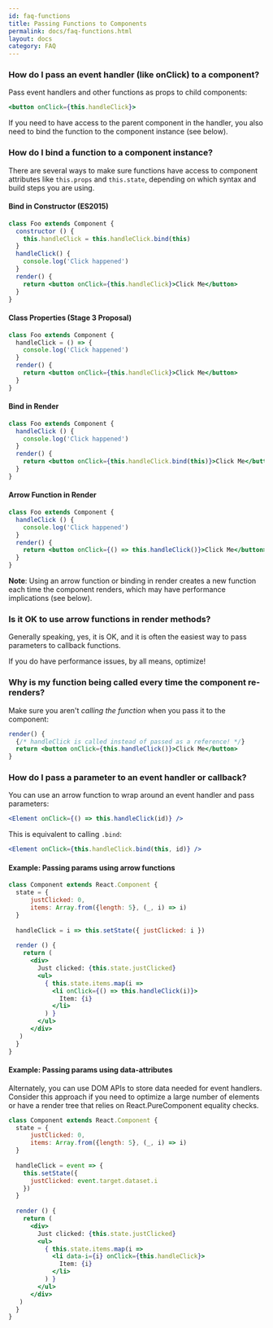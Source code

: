 ```yaml
---
id: faq-functions
title: Passing Functions to Components
permalink: docs/faq-functions.html
layout: docs
category: FAQ
---
```


### How do I pass an event handler (like onClick) to a component?

Pass event handlers and other functions as props to child components:

```jsx
<button onClick={this.handleClick}>
```

If you need to have access to the parent component in the handler, you also need to bind the function to the component instance (see below).

### How do I bind a function to a component instance?

There are several ways to make sure functions have access to component attributes like `this.props` and `this.state`, depending on which syntax and build steps you are using.

#### Bind in Constructor (ES2015)

```jsx
class Foo extends Component {
  constructor () {
    this.handleClick = this.handleClick.bind(this)
  }
  handleClick() {
    console.log('Click happened')
  }
  render() {
    return <button onClick={this.handleClick}>Click Me</button>
  }
}
```

#### Class Properties (Stage 3 Proposal)

```jsx
class Foo extends Component {
  handleClick = () => {
    console.log('Click happened')
  }
  render() {
    return <button onClick={this.handleClick}>Click Me</button>
  }
}
```

#### Bind in Render

```jsx
class Foo extends Component {
  handleClick () {
    console.log('Click happened')
  }
  render() {
    return <button onClick={this.handleClick.bind(this)}>Click Me</button>
  }
}
```

#### Arrow Function in Render

```jsx
class Foo extends Component {
  handleClick () {
    console.log('Click happened')
  }
  render() {
    return <button onClick={() => this.handleClick()}>Click Me</button>
  }
}
```

**Note**: Using an arrow function or binding in render creates a new function each time the component renders, which may have performance implications (see below).

### Is it OK to use arrow functions in render methods?

Generally speaking, yes, it is OK, and it is often the easiest way to pass parameters to callback functions.

If you do have performance issues, by all means, optimize!

### Why is my function being called every time the component re-renders?

Make sure you aren't _calling the function_ when you pass it to the component:

```jsx
render() {
  {/* handleClick is called instead of passed as a reference! */}
  return <button onClick={this.handleClick()}>Click Me</button> 
}
```

### How do I pass a parameter to an event handler or callback?

You can use an arrow function to wrap around an event handler and pass parameters: 

```jsx
<Element onClick={() => this.handleClick(id)} />
```

This is equivalent to calling `.bind`:

```jsx
<Element onClick={this.handleClick.bind(this, id)} />
```

#### Example: Passing params using arrow functions

```jsx
class Component extends React.Component {
  state = {
      justClicked: 0,
      items: Array.from({length: 5}, (_, i) => i)
  }
  
  handleClick = i => this.setState({ justClicked: i })
  
  render () {
    return (
      <div>
        Just clicked: {this.state.justClicked}
        <ul>
          { this.state.items.map(i => 
            <li onClick={() => this.handleClick(i)}>
              Item: {i}
            </li>
          ) }
        </ul>
      </div>
   )
  }
}
```

#### Example: Passing params using data-attributes

Alternately, you can use DOM APIs to store data needed for event handlers. Consider this approach if you need to optimize a large number of elements or have a render tree that relies on React.PureComponent equality checks.

```jsx
class Component extends React.Component {
  state = {
      justClicked: 0,
      items: Array.from({length: 5}, (_, i) => i)
  }
  
  handleClick = event => {
    this.setState({
      justClicked: event.target.dataset.i
    })
  }
  
  render () {
    return (
      <div>
        Just clicked: {this.state.justClicked}
        <ul>
          { this.state.items.map(i => 
            <li data-i={i} onClick={this.handleClick}>
              Item: {i}
            </li>
          ) }
        </ul>
      </div>
   )
  }
}
```
